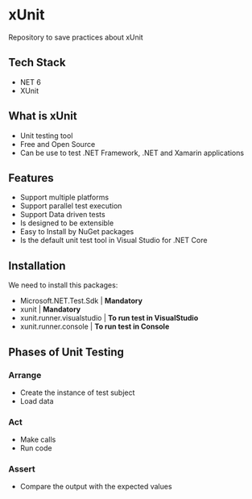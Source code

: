 # xUnit
Repository to save practices about xUnit

## Tech Stack
* NET 6
* XUnit

## What is xUnit

* Unit testing tool
* Free and Open Source
* Can be use to test .NET Framework, .NET and Xamarin applications

## Features

* Support multiple platforms
* Support parallel test execution
* Support Data driven tests
* Is designed to be extensible
* Easy to Install by NuGet packages
* Is the default unit test tool in Visual Studio for .NET Core

## Installation

We need to install this packages:
- Microsoft.NET.Test.Sdk | **Mandatory**
- xunit | **Mandatory**
- xunit.runner.visualstudio | **To run test in VisualStudio**
- xunit.runner.console | **To run test in Console**


## Phases of Unit Testing

### Arrange

* Create the instance of test subject
* Load data

### Act

* Make calls
* Run code

### Assert

* Compare the output with the expected values

